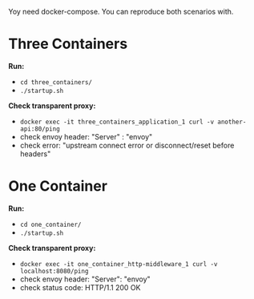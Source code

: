 Yoy need docker-compose.
You can reproduce both scenarios with.

# Three Containers

**Run:**

- ```cd three_containers/```
- ```./startup.sh```

**Check transparent proxy:**

- ```docker exec -it three_containers_application_1 curl -v another-api:80/ping```
- check envoy header: "Server" : "envoy"
- check error: "upstream connect error or disconnect/reset before headers"



# One Container

**Run:**

- ```cd one_container/```
- ```./startup.sh```

**Check transparent proxy:**

- ```docker exec -it one_container_http-middleware_1 curl -v localhost:8080/ping```
- check envoy header: "Server": "envoy"
- check status code: HTTP/1.1 200 OK

